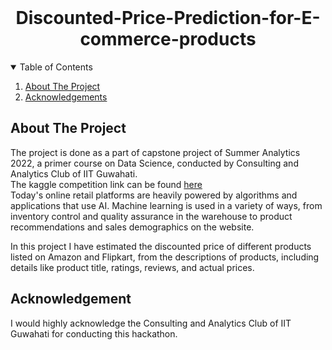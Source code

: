 
<!-- PROJECT LOGO -->
<br />
<p align="center">
  <h1 align="center"> Discounted-Price-Prediction-for-E-commerce-products</h1>

  <p align="center">
  </p>
</p>

<!-- TABLE OF CONTENTS -->
<details open="open">
  <summary>Table of Contents</summary>
  <ol>
    <li>
      <a href="#about-the-project">About The Project</a>
  
   <li><a href="#acknowledgements">Acknowledgements</a></li>
  </ol>
</details>

<!-- ABOUT THE PROJECT -->
## About The Project

The project is done as a part of capstone project of Summer Analytics 2022, a primer course on Data Science, conducted by Consulting and Analytics Club of IIT Guwahati.
<br>
The kaggle competition link can be found [here](https://www.kaggle.com/competitions/sa2022)
<br> 
Today's online retail platforms are heavily powered by algorithms and applications that use AI. Machine learning is used in a variety of ways, from inventory control and quality assurance in the warehouse to product recommendations and sales demographics on the website.
<br>

In this project I have estimated the discounted price of different products listed on Amazon and Flipkart, from the descriptions of products, including details like product title, ratings, reviews, and actual prices. 

## Acknowledgement 
I would highly acknowledge the Consulting and Analytics Club of IIT Guwahati for conducting this hackathon. 
